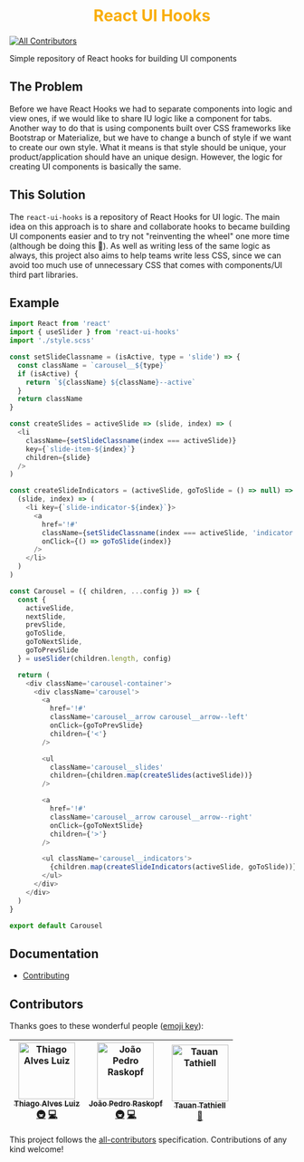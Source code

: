 <div align="center">
  <h1 style="color: #f9ad05;">React UI Hooks</h1>
</div>

[![All Contributors](https://img.shields.io/badge/all_contributors-3-orange.svg?style=flat-square)](#contributors)

Simple repository of React hooks for building UI components

## The Problem

Before we have React Hooks we had to separate components into logic and view ones, if we would like to share IU logic like a component for tabs. Another way to do that is using components built over CSS frameworks like Bootstrap or Materialize, but we have to change a bunch of style if we want to create our own style. What it means is that style should be unique, your product/application should have an unique design. However, the logic for creating UI components is basically the same.

## This Solution

The `react-ui-hooks` is a repository of React Hooks for UI logic. The main idea on this approach is to share and collaborate hooks to became building UI components easier and to try not "reinventing the wheel" one more time (although be doing this 🧐). As well as writing less of the same logic as always, this project also aims to help teams write less CSS, since we can avoid too much use of unnecessary CSS that comes with components/UI third part  libraries.

## Example

```javascript
import React from 'react'
import { useSlider } from 'react-ui-hooks'
import './style.scss'

const setSlideClassname = (isActive, type = 'slide') => {
  const className = `carousel__${type}`
  if (isActive) {
    return `${className} ${className}--active`
  }
  return className
}

const createSlides = activeSlide => (slide, index) => (
  <li
    className={setSlideClassname(index === activeSlide)}
    key={`slide-item-${index}`}
    children={slide}
  />
)

const createSlideIndicators = (activeSlide, goToSlide = () => null) => (
  (slide, index) => (
    <li key={`slide-indicator-${index}`}>
      <a
        href='!#'
        className={setSlideClassname(index === activeSlide, 'indicator')}
        onClick={() => goToSlide(index)}
      />
    </li>
  )
)

const Carousel = ({ children, ...config }) => {
  const {
    activeSlide,
    nextSlide,
    prevSlide,
    goToSlide,
    goToNextSlide,
    goToPrevSlide
  } = useSlider(children.length, config)

  return (
    <div className='carousel-container'>
      <div className='carousel'>
        <a
          href='!#'
          className='carousel__arrow carousel__arrow--left'
          onClick={goToPrevSlide}
          children={'<'}
        />

        <ul
          className='carousel__slides'
          children={children.map(createSlides(activeSlide))}
        />

        <a
          href='!#'
          className='carousel__arrow carousel__arrow--right'
          onClick={goToNextSlide}
          children={'>'}
        />

        <ul className='carousel__indicators'>
          {children.map(createSlideIndicators(activeSlide, goToSlide))}
        </ul>
      </div>
    </div>
  )
}

export default Carousel
```

## Documentation

- [Contributing](CONTRIBUTING.md)

## Contributors

Thanks goes to these wonderful people ([emoji key](https://github.com/all-contributors/all-contributors#emoji-key)):

<!-- ALL-CONTRIBUTORS-LIST:START - Do not remove or modify this section -->
<!-- prettier-ignore -->
| [<img src="https://avatars0.githubusercontent.com/u/5190217?v=4" width="100px;" alt="Thiago Alves Luiz"/><br /><sub><b>Thiago Alves Luiz</b></sub>](http://thiagoalv.es)<br />[🚇](#infra-devthiago "Infrastructure (Hosting, Build-Tools, etc)") [💻](https://github.com/devthiago/react-ui-hooks/commits?author=devthiago "Code") | [<img src="https://avatars3.githubusercontent.com/u/28638133?v=4" width="100px;" alt="João Pedro Raskopf"/><br /><sub><b>João Pedro Raskopf</b></sub>](http://lattes.cnpq.br/4287615973321905)<br />[🚇](#infra-jprask "Infrastructure (Hosting, Build-Tools, etc)") [💻](https://github.com/devthiago/react-ui-hooks/commits?author=jprask "Code") | [<img src="https://avatars0.githubusercontent.com/u/16005211?v=4" width="100px;" alt="Tauan Tathiell"/><br /><sub><b>Tauan Tathiell</b></sub>](https://www.linkedin.com/in/tauan-tathiell/)<br />[📖](https://github.com/devthiago/react-ui-hooks/commits?author=Lukyhenson "Documentation") |
| :---: | :---: | :---: |
<!-- ALL-CONTRIBUTORS-LIST:END -->

This project follows the [all-contributors](https://github.com/all-contributors/all-contributors) specification. Contributions of any kind welcome!
